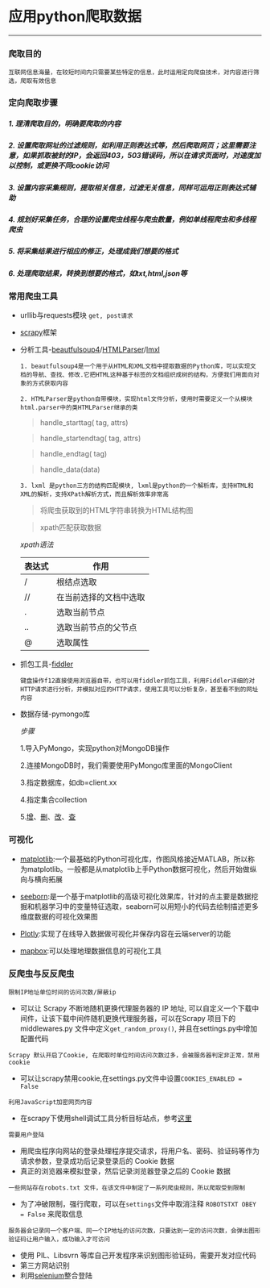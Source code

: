 # 应用python爬取数据
___
### 爬取目的

 `互联网信息海量，在较短时间内只需要某些特定的信息，此时运用定向爬虫技术，对内容进行筛选，爬取有效信息`

### 定向爬取步骤

##### 1. 理清爬取目的，明确要爬取的内容

##### 2. 设置爬取网址的过滤规则，如利用正则表达式等，然后爬取网页；这里需要注意，如果抓取被封的IP，会返回403，503错误码，所以在请求页面时，对速度加以控制，或更换不同cookie访问

##### 3. 设置内容采集规则，提取相关信息，过滤无关信息，同样可运用正则表达式辅助

##### 4. 规划好采集任务，合理的设置爬虫线程与爬虫数量，例如单线程爬虫和多线程爬虫

##### 5. 将采集结果进行相应的修正，处理成我们想要的格式

##### 6. 处理爬取结果，转换到想要的格式，如txt,html,json等

### 常用爬虫工具

* urllib与requests模块
  `get, post请求`
* [scrapy](https://github.com/vicjiafeng/python_application/blob/master/library/scrapy%E6%A1%86%E6%9E%B6.md)框架
 
* 分析工具-[beautfulsoup4](https://www.crummy.com/software/BeautifulSoup/bs4/doc.zh/)/[HTMLParser](https://blog.csdn.net/weixin_35955795/article/details/52823203)/[lmxl]()
 
  `1. beautfulsoup4是一个用于从HTML和XML文档中提取数据的Python库，可以实现文档的导航、查找、修改.它把HTML这种基于标签的文档组织成树的结构，方便我们用面向对象的方式获取内容`
  
  `2. HTMLParser是python自带模块，实现html文件分析，使用时需要定义一个从模块html.parser中的类HTMLParser继承的类`
  
   >handle_starttag( tag, attrs)

  >handle_startendtag( tag, attrs)

  >handle_endtag( tag)

  >handle_data(data)
  
  `3. lxml 是python三方的结构匹配模块, lxml是python的一个解析库，支持HTML和XML的解析，支持XPath解析方式，而且解析效率非常高`
  
  >将爬虫获取到的HTML字符串转换为HTML结构图
  
  >xpath匹配获取数据
  
    *xpath语法*
  
  |表达式          |作用                |
  |---------------|-------------------|
  |/              |根结点选取           |
  |//             |在当前选择的文档中选取 |
  |.              |选取当前节点         |
  |..             |选取当前节点的父节点  |
  |@              |选取属性            | 
  
* 抓包工具-[fiddler](https://blog.csdn.net/a877415861/article/details/79447440)
 
  `键盘操作f12直接使用浏览器自带，也可以用fiddler抓包工具，利用Fiddler详细的对HTTP请求进行分析，并模拟对应的HTTP请求，使用工具可以分析复杂，甚至看不到的网址内容`
  
* 数据存储-pymongo库

    *步骤*

     1.导入PyMongo，实现python对MongoDB操作
   
     2.连接MongoDB时，我们需要使用PyMongo库里面的MongoClient
   
     3.指定数据库，如db=client.xx
   
     4.指定集合collection
   
     5.[增](https://www.runoob.com/python3/python-mongodb-insert-document.html)、[删](https://www.runoob.com/python3/python-mongodb-delete-document.html)、[改](https://www.runoob.com/python3/python-mongodb-update-document.html)、[查](https://www.runoob.com/python3/python-mongodb-query-document.html)

### 可视化

 * [matplotlib](https://matplotlib.org/2.0.2/contents.html):一个最基础的Python可视化库，作图风格接近MATLAB，所以称为matplotlib。一般都是从matplotlib上手Python数据可视化，然后开始做纵向与横向拓展
 
 * [seeborn](https://seaborn.pydata.org/tutorial.html):是一个基于matplotlib的高级可视化效果库，针对的点主要是数据挖掘和机器学习中的变量特征选取，seaborn可以用短小的代码去绘制描述更多维度数据的可视化效果图
 
 * [Plotly](https://plot.ly/):实现了在线导入数据做可视化并保存内容在云端server的功能
 
 * [mapbox](https://www.mapbox.com/):可以处理地理数据信息的可视化工具
 
### 反爬虫与反反爬虫

  `限制IP地址单位时间的访问次数/屏蔽ip`
  
 * 可以让 Scrapy 不断地随机更换代理服务器的 IP 地址, 可以自定义一个下载中间件，让该下载中间件随机更换代理服务器，可以在Scrapy 项目下的 middlewares.py 文件中定义`get_random_proxy()`, 并且在settings.py中增加配置代码
  
  `Scrapy 默认开启了Cookie, 在爬取时单位时间访问次数过多，会被服务器判定非正常，禁用cookie`
  
 * 可以让scrapy禁用cookie,在settings.py文件中设置`COOKIES_ENABLED = False`
 
  `利用JavaScript加密网页内容`
  
 * 在scrapy下使用shell调试工具分析目标站点，参考[这里](http://c.biancheng.net/view/2760.html)
  
  `需要用户登陆`
  
 * 用爬虫程序向网站的登录处理程序提交请求，将用户名、密码、验证码等作为请求参数，登录成功后记录登录后的 Cookie 数据
 * 真正的浏览器来模拟登录，然后记录浏览器登录之后的 Cookie 数据
 
  `一些网站存在robots.txt 文件，在该文件中制定了一系列爬虫规则，所以爬取受到限制`
 
 * 为了冲破限制，强行爬取，可以在`settings`文件中取消注释 `ROBOTSTXT OBEY = False` 来爬取信息
  
  `服务器会记录同一个客户端、同一个IP地址的访问次数，只要达到一定的访问次数，会弹出图形验证码让用户输入，成功输入才可访问`
  
 * 使用 PIL、Libsvrn 等库自己开发程序来识别图形验证码，需要开发对应代码
 * 第三方网站识别
 * 利用[selenium]()整合登陆
